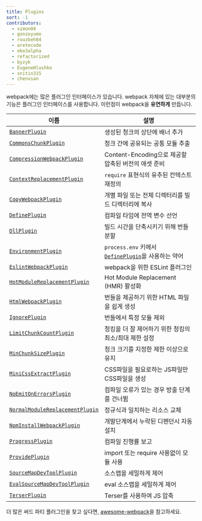 ```yaml
---
title: Plugins
sort: -1
contributors:
  - simon04
  - gonzoyumo
  - rouzbeh84
  - aretecode
  - eko3alpha
  - refactorized
  - byzyk
  - EugeneHlushko
  - snitin315
  - chenxsan
---
```


webpack에는 많은 플러그인 인터페이스가 있습니다. webpack 자체에 있는 대부분의 기능은 플러그인 인터페이스를 사용합니다. 이런점이 webpack을 **유연하게** 만듭니다.

이름                                                     | 설명                                                                                    |
-------------------------------------------------------- |-------------------------------------------------------------------------------------- |
[`BannerPlugin`](/plugins/banner-plugin)                 | 생성된 청크의 상단에 배너 추가                                                               |
[`CommonsChunkPlugin`](/plugins/commons-chunk-plugin)    | 청크 간에 공유되는 공통 모듈 추출                                                             |
[`CompressionWebpackPlugin`](/plugins/compression-webpack-plugin) | Content-Encoding으로 제공할 압축된 버전의 애셋 준비                                  |
[`ContextReplacementPlugin`](/plugins/context-replacement-plugin) | `require` 표현식의 유추된 컨텍스트 재정의                                            |
[`CopyWebpackPlugin`](/plugins/copy-webpack-plugin) | 개별 파일 또는 전체 디렉터리를 빌드 디렉터리에 복사                                                     |
[`DefinePlugin`](/plugins/define-plugin)           | 컴파일 타임에 전역 변수 선언                                                                        |
[`DllPlugin`](/plugins/dll-plugin)                 | 빌드 시간을 단축시키기 위해 번들 분할                                                                |
[`EnvironmentPlugin`](/plugins/environment-plugin) | `process.env` 키에서 [`DefinePlugin`](/plugins/define-plugin)을 사용하는 약어                                |
[`EslintWebpackPlugin`](/plugins/eslint-webpack-plugin) | webpack을 위한 ESLint 플러그인                                |
[`HotModuleReplacementPlugin`](/plugins/hot-module-replacement-plugin) | Hot Module Replacement (HMR) 활성화                                |
[`HtmlWebpackPlugin`](/plugins/html-webpack-plugin)          | 번들을 제공하기 위한 HTML 파일을 쉽게 생성                                |
[`IgnorePlugin`](/plugins/ignore-plugin)                     | 번들에서 특정 모듈 제외                                |
[`LimitChunkCountPlugin`](/plugins/limit-chunk-count-plugin) | 청킹을 더 잘 제어하기 위한 청킹의 최소/최대 제한 설정                                |
[`MinChunkSizePlugin`](/plugins/min-chunk-size-plugin)       | 청크 크기를 지정한 제한 이상으로 유지                                |
[`MiniCssExtractPlugin`](/plugins/mini-css-extract-plugin)       | CSS파일을 필요로하는 JS파일만 CSS파일을 생성                                |
[`NoEmitOnErrorsPlugin`](/configuration/optimization/#optimizationemitonerrors)  | 컴파일 오류가 있는 경우 방출 단계를 건너뜀                                |
[`NormalModuleReplacementPlugin`](/plugins/normal-module-replacement-plugin) | 정규식과 일치하는 리소스 교체                                |
[`NpmInstallWebpackPlugin`](/plugins/npm-install-webpack-plugin) | 개발단계에서 누락된 디펜던시 자동 설치                                |
[`ProgressPlugin`](/plugins/progress-plugin)                     | 컴파일 진행률 보고                                |
[`ProvidePlugin`](/plugins/provide-plugin)                       | import 또는 require 사용없이 모듈 사용                                |
[`SourceMapDevToolPlugin`](/plugins/source-map-dev-tool-plugin)  | 소스맵을 세밀하게 제어                                |
[`EvalSourceMapDevToolPlugin`](/plugins/eval-source-map-dev-tool-plugin)  | eval 소스맵을 세밀하게 제어                                |
[`TerserPlugin`](/plugins/terser-webpack-plugin/)                | Terser를 사용하여 JS 압축                                |

더 많은 써드 파티 플러그인을 찾고 싶다면, [awesome-webpack](https://github.com/webpack-contrib/awesome-webpack#webpack-plugins)을 참고하세요.
